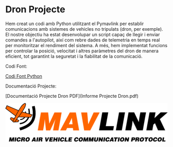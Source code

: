 # Dron Projecte

Hem creat un codi amb Python utilitzant el Pymavlink per establir comunicacions amb sistemes de vehicles no tripulats (dron, per exemple). El nostre objectiu ha estat desenvolupar un script capaç de llegir i enviar comandes a l'autopilot, així com rebre dades de telemetria en temps real per monitoritzar el rendiment del sistema. A més, hem implementat funcions per controlar la posició, velocitat i altres paràmetres del dron de manera eficient, tot garantint la seguretat i la fiabilitat de la comunicació.

Codi Font:

[Codi Font Python](cody.py)

Documentació Projecte:

[Documentació Projecte Dron PDF](Informe Projecte Dron.pdf)

![Descripción de la imagen](3a6546469555d30cfcdaf4c30929d146.png)
